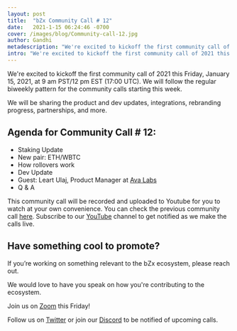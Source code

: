 ```yaml
---
layout: post
title:  "bZx Community Call # 12"
date:   2021-1-15 06:24:46 -0700
cover: /images/blog/Community-call-12.jpg
author: Gandhi
metadescription: "We're excited to kickoff the first community call of 2021 this Friday."
intro: "We're excited to kickoff the first community call of 2021 this Friday."
---
```


We're excited to kickoff the first community call of 2021 this Friday, January 15, 2021, at 9 am PST/12 pm EST (17:00 UTC). We will follow the regular biweekly pattern for the community calls starting this week.

We will be sharing the product and dev updates, integrations, rebranding progress, partnerships, and more.

## Agenda for Community Call # 12:

- Staking Update
- New pair: ETH/WBTC
- How rollovers work
- Dev Update
- Guest: Leart Ulaj, Product Manager at [Ava Labs](https://www.avalabs.org/)
- Q & A


This community call will be recorded and uploaded to Youtube for you to watch at your own convenience. You can check the previous community call [here](https://youtu.be/uHzpyElfyRs). Subscribe to our [YouTube](https://www.youtube.com/channel/UCc9PZUDy2IMs5j0DcOq3egQ) channel to get notified as we make the calls live.




## Have something cool to promote?

If you’re working on something relevant to the bZx ecosystem, please reach out.

We would love to have you speak on how you're contributing to the ecosystem.

Join us on [Zoom](https://zoom.us/j/97332777369) this Friday!

Follow us on [Twitter](https://twitter.com/bzxHQ) or join our [Discord](https://bzx.network/discord) to be notified of upcoming calls.
